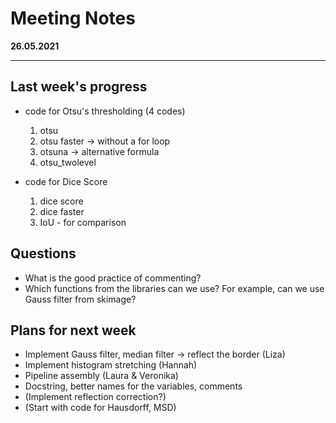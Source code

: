 # Meeting Notes
**26.05.2021**

---

## Last week's progress
- code for Otsu's thresholding (4 codes)
  1. otsu
  2. otsu faster -> without a for loop
  3. otsuna -> alternative formula
  4. otsu_twolevel
    
- code for Dice Score 
  1. dice score
  2. dice faster
  3. IoU - for comparison

## Questions
- What is the good practice of commenting?
- Which functions from the libraries can we use? 
  For example, can we use Gauss filter from skimage?

## Plans for next week
- Implement Gauss filter, median filter -> reflect the border (Liza)
- Implement histogram stretching (Hannah)
- Pipeline assembly (Laura & Veronika)
- Docstring, better names for the variables, comments  
- (Implement reflection correction?)
- (Start with code for Hausdorff, MSD)